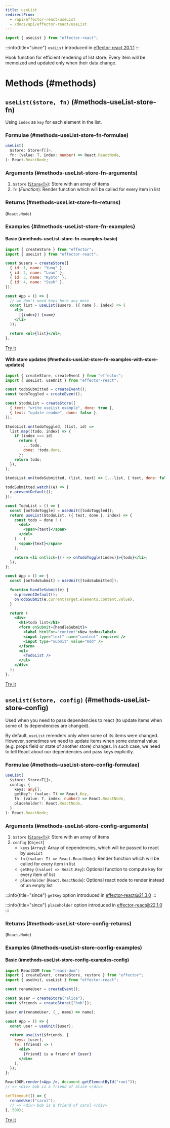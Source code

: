 ```yaml
---
title: useList
redirectFrom:
  - /api/effector-react/useList
  - /docs/api/effector-react/useList
---
```


```ts
import { useList } from "effector-react";
```

:::info{title="since"}
`useList` introduced in [effector-react 20.1.1](https://changelog.effector.dev/#effector-react-20-1-1)
:::

Hook function for efficient rendering of list store.
Every item will be memoized and updated only when their data change.

# Methods (#methods)

## `useList($store, fn)` (#methods-useList-store-fn)

Using `index` as `key` for each element in the list.

### Formulae (#methods-useList-store-fn-formulae)

```ts
useList(
  $store: Store<T[]>,
  fn: (value: T, index: number) => React.ReactNode,
): React.ReactNode;
```

### Arguments (#methods-useList-store-fn-arguments)

1. `$store` ([`Store<T>`](/en/api/effector/Store)): Store with an array of items
2. `fn` (_Function_): Render function which will be called for every item in list

### Returns (#methods-useList-store-fn-returns)

(`React.Node`)

### Examples {##methods-useList-store-fn-examples}

#### Basic (#methods-useList-store-fn-examples-basic)

```jsx
import { createStore } from "effector";
import { useList } from "effector-react";

const $users = createStore([
  { id: 1, name: "Yung" },
  { id: 2, name: "Lean" },
  { id: 3, name: "Kyoto" },
  { id: 4, name: "Sesh" },
]);

const App = () => {
  // we don't need keys here any more
  const list = useList($users, ({ name }, index) => (
    <li>
      [{index}] {name}
    </li>
  ));

  return <ul>{list}</ul>;
};
```

[Try it](https://share.effector.dev/dV9dmuz3)

#### With store updates (#methods-useList-store-fn-examples-with-store-updates)

```jsx
import { createStore, createEvent } from "effector";
import { useList, useUnit } from "effector-react";

const todoSubmitted = createEvent();
const todoToggled = createEvent();

const $todoList = createStore([
  { text: "write useList example", done: true },
  { text: "update readme", done: false },
]);

$todoList.on(todoToggled, (list, id) =>
  list.map((todo, index) => {
    if (index === id)
      return {
        ...todo,
        done: !todo.done,
      };
    return todo;
  }),
);

$todoList.on(todoSubmitted, (list, text) => [...list, { text, done: false }]);

todoSubmitted.watch((e) => {
  e.preventDefault();
});

const TodoList = () => {
  const [onTodoToggle] = useUnit([todoToggled]);
  return useList($todoList, ({ text, done }, index) => {
    const todo = done ? (
      <del>
        <span>{text}</span>
      </del>
    ) : (
      <span>{text}</span>
    );

    return <li onClick={() => onTodoToggle(index)}>{todo}</li>;
  });
};

const App = () => {
  const [onTodoSubmit] = useUnit([todoSubmitted]);

  function handleSubmit(e) {
    e.preventDefault();
    onTodoSubmit(e.currentTarget.elements.content.value);
  }

  return (
    <div>
      <h1>todo list</h1>
      <form onSubmit={handleSubmit}>
        <label htmlFor="content">New todo</label>
        <input type="text" name="content" required />
        <input type="submit" value="Add" />
      </form>
      <ul>
        <TodoList />
      </ul>
    </div>
  );
};
```

[Try it](https://share.effector.dev/dUay9F3U)

## `useList($store, config)` (#methods-useList-store-config)

Used when you need to pass dependencies to react (to update items when some of its dependencies are changed).

By default, `useList` rerenders only when some of its items were changed.
However, sometimes we need to update items when some external value (e.g. props field or state of another store) changes.
In such case, we need to tell React about our dependencies and pass keys explicitly.

### Formulae (#methods-useList-store-config-formulae)

```ts
useList(
  $store: Store<T[]>,
  config: {
    keys: any[],
    getKey?: (value: T) => React.Key,
    fn: (value: T, index: number) => React.ReactNode,
    placeholder?: React.ReactNode,
  }
): React.ReactNode;
```

### Arguments (#methods-useList-store-config-arguments)

1. `$store` ([`Store<T>`](/en/api/effector/Store)): Store with an array of items
2. `config` (`Object`)
   - `keys` (`Array`): Array of dependencies, which will be passed to react by `useList`
   - `fn` (`(value: T) => React.ReactNode`): Render function which will be called for every item in list
   - `getKey` (`(value) => React.Key`): Optional function to compute key for every item of list
   - `placeholder` (`React.ReactNode`): Optional react node to render instead of an empty list

:::info{title="since"}
`getKey` option introduced in [effector-react@21.3.0](https://changelog.effector.dev/#effector-react-21-3-0)
:::

:::info{title="since"}
`placeholder` option introduced in [effector-react@22.1.0](https://changelog.effector.dev/#effector-react-22-1-0)
:::

### Returns (#methods-useList-store-config-returns)

(`React.Node`)

### Examples (#methods-useList-store-config-examples)

#### Basic (#methods-useList-store-config-examples-config)

```jsx
import ReactDOM from "react-dom";
import { createEvent, createStore, restore } from "effector";
import { useUnit, useList } from "effector-react";

const renameUser = createEvent();

const $user = createStore("alice");
const $friends = createStore(["bob"]);

$user.on(renameUser, (_, name) => name);

const App = () => {
  const user = useUnit($user);

  return useList($friends, {
    keys: [user],
    fn: (friend) => (
      <div>
        {friend} is a friend of {user}
      </div>
    ),
  });
};

ReactDOM.render(<App />, document.getElementById("root"));
// => <div> bob is a friend of alice </div>

setTimeout(() => {
  renameUser("carol");
  // => <div> bob is a friend of carol </div>
}, 500);
```

[Try it](https://share.effector.dev/ijRS5TYh)
